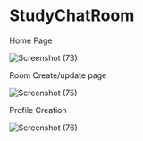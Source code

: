 ﻿# StudyChatRoom
 
 
 Home Page 
 
![Screenshot (73)](https://user-images.githubusercontent.com/106397426/212564810-a51067c8-a186-46c1-ade0-940c826609e4.png)

Room Create/update page

![Screenshot (75)](https://user-images.githubusercontent.com/106397426/212564927-b939198a-3c7c-4ce4-b677-2af644eb8c64.png)

Profile Creation


![Screenshot (76)](https://user-images.githubusercontent.com/106397426/212565053-f7766877-205c-4a0a-b555-5868a00714ec.png)


